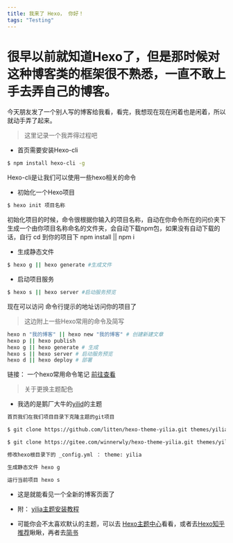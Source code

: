 ```yaml
---
title: 我来了 Hexo， 你好！
tags: "Testing"
---
```


# 很早以前就知道Hexo了，但是那时候对这种博客类的框架很不熟悉，一直不敢上手去弄自己的博客。

今天朋友发了一个别人写的博客给我看，看完，我想现在现在闲着也是闲着，所以就动手弄了起来。

<!-- more -->
> 这里记录一个我弄得过程吧

* 首页需要安装Hexo-cli

```Bash
$ npm install hexo-cli -g
```

Hexo-cli是让我们可以使用一些hexo相关的命令

* 初始化一个Hexo项目

```Bash
$ hexo init 项目名称
```

初始化项目的时候，命令很根据你输入的项目名称，自动在你命令所在的问价夹下生成一个由你项目名称命名的文件夹，会自动下载npm包，如果没有自动下载的话，自行 cd 到你的项目下 npm install || npm i

* 生成静态文件

```Bash
$ hexo g || hexo generate #生成文件
```

* 启动项目服务

```Bash
$ hexo s || hexo server #启动服务预览
```

现在可以访问 命令行提示的地址访问你的项目了

> 这边附上一些Hexo常用的命令及简写

```Bash
hexo n "我的博客" || hexo new "我的博客" # 创建新建文章
hexo p || hexo publish
hexo g || hexo generate # 生成
hexo s || hexo server # 启动服务预览
hexo d || hexo deploy # 部署
```
链接： 一个hexo常用命令笔记 [前往查看](https://blog.csdn.net/qq_26975307/article/details/62447489)

> 关于更换主题配色

* 我选的是鹅厂大牛的[yilid](https://github.com/litten/hexo-theme-yilia)的主题

```Bash
首页我们在我们项目目录下克隆主题的git项目

$ git clone https://github.com/litten/hexo-theme-yilia.git themes/yilia # 后面的themes/yilia表示克隆到根目录下的themes下的yilia

$ git clone https://gitee.com/winnerwly/hexo-theme-yilia.git themes/yilia # 码云备用地址(推荐使用GitHub,那是原作者的地址)

修改hexo根目录下的 _config.yml ： theme: yilia

生成静态文件 hexo g

运行当前项目 hexo s
```
* 这是就能看见一个全新的博客页面了

* 附： [yilia主题安装教程](https://github.com/litten/hexo-theme-yilia)

* 可能你会不太喜欢默认的主题，可以去 [Hexo主题中心](https://hexo.io/themes/)看看，或者去[Hexo知乎推荐](https://www.zhihu.com/question/24422335)瞅瞅，再者去[简书](https://www.jianshu.com/p/bcdbe7347c8d)

